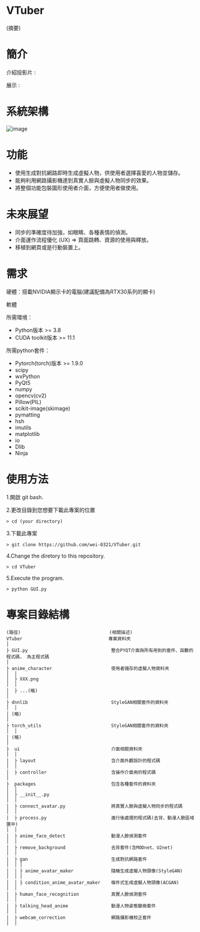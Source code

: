 # VTuber

(摘要)


# 簡介

介紹投影片 : 


展示 :





# 系統架構
![image](https://user-images.githubusercontent.com/71260071/149192610-314efcba-3d16-4dd7-9486-00c49064643c.png)

# 功能
- 使用生成對抗網路即時生成虛擬人物，供使用者選擇喜愛的人物並儲存。
- 能夠利用網路攝影機達到真實人臉與虛擬人物同步的效果。
- 將整個功能包裝圖形使用者介面，方便使用者做使用。

# 未來展望
- 同步的準確度待加強，如眼睛、各種表情的偵測。
- 介面運作流程優化 (UX) => 頁面跳轉、資源的使用與釋放。
- 	移植到網頁或是行動裝置上。

# 需求
硬體：搭載NVIDIA顯示卡的電腦(建議配備為RTX30系列的顯卡)

軟體

所需環境：
- Python版本 >= 3.8
- CUDA toolkit版本 >= 11.1

所需python套件：
- Pytorch(torch)版本 >= 1.9.0 
- scipy
- wxPython
- PyQt5
- numpy 
- opencv(cv2)
- Pillow(PIL)
- scikit-image(skimage)
- pymatting
- hsh
- imutils
- matplotlib
- io 
- Dlib 
- Ninja  

# 使用方法
1.開啟 git bash. 

2.更改目錄到您想要下載此專案的位置 
```
> cd (your directory)
```
3.下載此專案 
```
> git clone https://github.com/wei-0321/VTuber.git
```
4.Change the diretory to this repository.
```
> cd VTuber
```
5.Execute the program.
```
> python GUI.py
```

# 專案目錄結構
```
(路徑)                                 (相關描述)
VTuber            	                  專案資料夾
│
├ GUI.py                               整合PYQT介面與所有用到的套件、函數的程式碼， 為主程式碼
│
├ anime_character                      使用者儲存的虛擬人物資料夾 
│  │ 
│  ├ XXX.png
│  │ 
│  ├ ...(略)
│
├ dnnlib                               StyleGAN相關套件的資料夾
│  │ 
│ (略)
│
├ torch_utils                          StyleGAN相關套件的資料夾
│  │ 
│ (略)
│
├  ui                                  介面相關資料夾
│  │ 
│  ├ layout                            含介面外觀設計的程式碼
│  │ 
│  ├ controller                        含操作介面用的程式碼
│
├  packages                            包含各種套件的資料夾       	
│  │
│  ├ __init__.py                               
│  │
│  ├ connect_avatar.py                 將真實人臉與虛擬人物同步的程式碼
│  │
│  ├ process.py                        進行後處理的程式碼(去背、動漫人臉區域置中)
│  │
│  ├ anime_face_detect                 動漫人臉偵測套件
│  │ 
│  ├ remove_background                 去背套件(含MODnet、U2net)
│  │ 
│  ├ gan                               生成對抗網路套件
│  │ │
│  │ ├ anime_avatar_maker              隨機生成虛擬人物頭像(StyleGAN)
│  │ │
│  │ ├ condition_anime_avatar_maker    條件式生成虛擬人物頭像(ACGAN)
│  │ 
│  ├ human_face_recognition            真實人臉偵測套件
│  │
│  ├ talking_head_anime                動漫人物姿態變換套件
│  │
│  ├ webcam_correction                 網路攝影機校正套件
│  │
```
